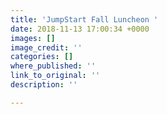 ```yaml
---
title: 'JumpStart Fall Luncheon '
date: 2018-11-13 17:00:34 +0000
images: []
image_credit: ''
categories: []
where_published: ''
link_to_original: ''
description: ''

---
```

